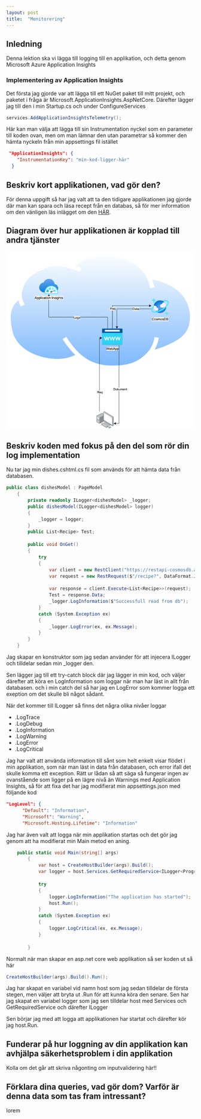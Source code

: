 ```yaml
---
layout: post
title:  "Monitorering"
---
```


## Inledning

Denna lektion ska vi lägga till logging till en applikation, och detta genom Microsoft Azure Application Insights

### Implementering av Application Insights

Det första jag gjorde var att lägga till ett NuGet paket till mitt projekt, och paketet i fråga är Microsoft.ApplicationInsights.AspNetCore. Därefter lägger jag till den i min Startup.cs och under ConfigureServices

```csharp
services.AddApplicationInsightsTelemetry();
```

Här kan man välja att lägga till sin Instrumentation nyckel som en parameter till koden ovan, men om man lämnar den utan parametrar så kommer den hämta nyckeln från min appsettings fil istället

```json
 "ApplicationInsights": {
    "InstrumentationKey": "min-kod-ligger-här"
  }
```


## Beskriv kort applikationen, vad gör den?

För denna uppgift så har jag valt att ta den tidigare applikationen jag gjorde där man kan spara och läsa recept från en databas, så för mer information om den vänligen läs inlägget om den <a href="https://spuute.github.io/blog/2021/09/24/webapp-i-molnet.html">HÄR</a>.

## Diagram över hur applikationen är kopplad till andra tjänster

![diagram](https://github.com/Spuute/blog/blob/main/img/Untitled%20Diagram.drawio-3.png?raw=true)

## Beskriv koden med fokus på den del som rör din log implementation

Nu tar jag min dishes.cshtml.cs fil som används för att hämta data från databasen. 

```csharp
public class dishesModel : PageModel
    {
        private readonly ILogger<dishesModel> _logger;
        public dishesModel(ILogger<dishesModel> logger)
        {
            _logger = logger;
        }
        public List<Recipe> Test;

        public void OnGet()
        {
            try
            {
                var client = new RestClient("https://restapi-cosmosdb.azurewebsites.net/api");
                var request = new RestRequest($"/recipe?", DataFormat.Json);

                var response = client.Execute<List<Recipe>>(request);
                Test = response.Data;
                _logger.LogInformation($"Successfull read from db");
            }
            catch (System.Exception ex)
            {
                _logger.LogError(ex, ex.Message);
            }
        }
    }
```

Jag skapar en konstruktor som jag sedan använder för att injecera ILogger och tilldelar sedan min _logger den. 

Sen lägger jag till ett try-catch block där jag lägger in min kod, och väljer därefter att köra en LogInformation som loggar när man har läst in allt från databasen. 
och i min catch del så har jag en LogError som kommer logga ett exeption om det skulle bli något sådant. 

När det kommer till ILogger så finns det några olika nivåer loggar

* .LogTrace
* .LogDebug
* .LogInformation
* .LogWarning
* .LogError
* .LogCritical

Jag har valt att använda information till sånt som helt enkelt visar flödet i min applikation, som när man läst in data från databasen, och error ifall det skulle komma ett exception. 
Rätt ur lådan så att säga så fungerar ingen av ovanstående som ligger på en lägre nivå än Warnings med Application Insights, så för att fixa det har jag modifierat min appsettings.json med följande kod

```json
"LogLevel": {
      "Default": "Information",
      "Microsoft": "Warning",
      "Microsoft.Hosting.Lifetime": "Information"
```

Jag har även valt att logga när min applikation startas och det gör jag genom att ha modifierat min Main metod en aning. 

```csharp
    public static void Main(string[] args)
        {
            var host = CreateHostBuilder(args).Build();
            var logger = host.Services.GetRequiredService<ILogger<Program>>();
            
            try
            {    
                logger.LogInformation("The application has started");
                host.Run();
            }
            catch (System.Exception ex)
            {
                logger.LogCritical(ex, ex.Message);
            }
            
        }
```

Normalt när man skapar en asp.net core web applikation så ser koden ut så här 

```csharp
CreateHostBuilder(args).Build().Run();
```

Jag har skapat en variabel vid namn host som jag sedan tilldelar de första stegen, men väljer att bryta ut .Run för att kunna köra den senare. 
Sen har jag skapat en variabel logger som jag sen tilldelar host med Services och GetRequiredService och därefter ILogger

Sen börjar jag med att logga att applikationen har startat och därefter kör jag host.Run. 

## Funderar på hur loggning av din applikation kan avhjälpa säkerhetsproblem i din applikation

Kolla om det går att skriva någonting om inputvalidering här!!

## Förklara dina queries, vad gör dom? Varför är denna data som tas fram intressant?

lorem

